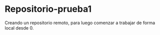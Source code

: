 # Repositorio-prueba1
Creando un repositorio remoto, para luego comenzar a trabajar de forma local desde 0.
